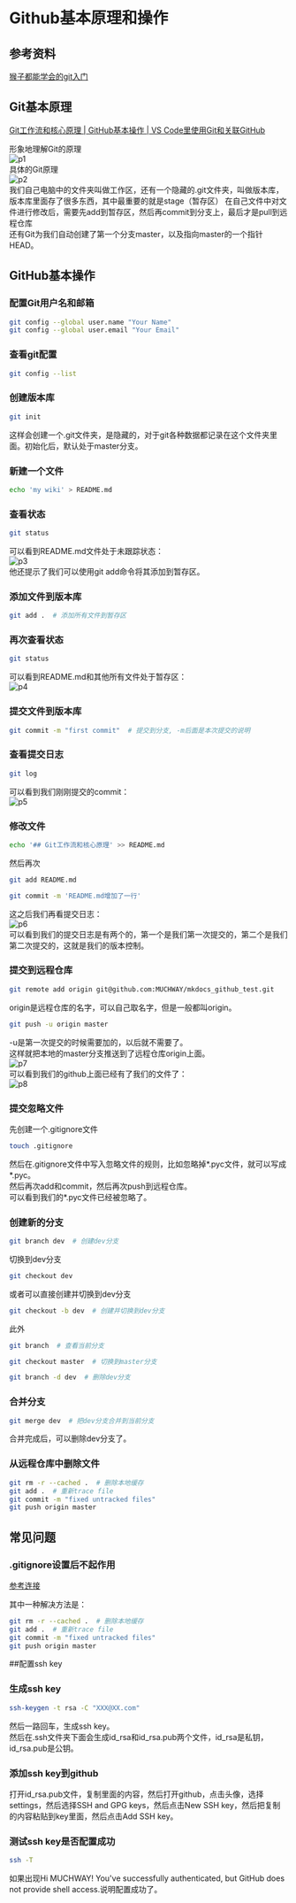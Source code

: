# Github基本原理和操作

## 参考资料
[猴子都能学会的git入门](https://backlog.com/git-tutorial/cn/)


## Git基本原理
[Git工作流和核心原理 | GitHub基本操作 | VS Code里使用Git和关联GitHub](https://www.bilibili.com/video/BV1r3411F7kn/?spm_id_from%253D333.337.search-card.all.click)

形象地理解Git的原理<br>
![p1](./images/p1.png)<br>
具体的Git原理<br>
![p2](.\images\p2.png "Git原理")<br>
我们自己电脑中的文件夹叫做工作区，还有一个隐藏的.git文件夹，叫做版本库，版本库里面存了很多东西，其中最重要的就是stage（暂存区）<bar>
在自己文件中对文件进行修改后，需要先add到暂存区，然后再commit到分支上，最后才是pull到远程仓库<br>
还有Git为我们自动创建了第一个分支master，以及指向master的一个指针HEAD。<br> 
<!-- ![image](./images/p1.png) -->
## GitHub基本操作
### 配置Git用户名和邮箱
```bash
git config --global user.name "Your Name"
git config --global user.email "Your Email"
```
### 查看git配置
```bash
git config --list
```


### 创建版本库
```bash
git init
```
这样会创建一个.git文件夹，是隐藏的，对于git各种数据都记录在这个文件夹里面。初始化后，默认处于master分支。

### 新建一个文件
```bash
echo 'my wiki' > README.md
```

### 查看状态
```bash
git status
```
可以看到README.md文件处于未跟踪状态：<br>
![p3](.\images\p3.png "未跟踪状态")<br>
他还提示了我们可以使用git add命令将其添加到暂存区。<br>

### 添加文件到版本库
```bash
git add .  # 添加所有文件到暂存区
```

### 再次查看状态
```bash
git status
```
可以看到README.md和其他所有文件处于暂存区：<br>
![p4](.\images\p4.png "暂存区")<br>

### 提交文件到版本库
```bash
git commit -m "first commit"  # 提交到分支, -m后面是本次提交的说明
```

### 查看提交日志
```bash 
git log
```
可以看到我们刚刚提交的commit：<br>
![p5](.\images\p5.png "提交日志")<br>

### 修改文件
```bash
echo '## Git工作流和核心原理' >> README.md
```
然后再次
```bash
git add README.md
```
```bash
git commit -m 'README.md增加了一行'
```
这之后我们再看提交日志：<br>
![p6](.\images\p6.png "提交日志")<br>
可以看到我们的提交日志是有两个的，第一个是我们第一次提交的，第二个是我们第二次提交的，这就是我们的版本控制。<br>

### 提交到远程仓库
```bash
git remote add origin git@github.com:MUCHWAY/mkdocs_github_test.git
```
origin是远程仓库的名字，可以自己取名字，但是一般都叫origin。<br>
```bash
git push -u origin master
```
-u是第一次提交的时候需要加的，以后就不需要了。<br>
这样就把本地的master分支推送到了远程仓库origin上面。<br>
![p7](.\images\p7.png "推送到远程仓库")<br>
可以看到我们的github上面已经有了我们的文件了：<br>
![p8](.\images\p8.png "github上的文件")<br>

### 提交忽略文件
先创建一个.gitignore文件
```bash
touch .gitignore
```
然后在.gitignore文件中写入忽略文件的规则，比如忽略掉*.pyc文件，就可以写成*.pyc。<br>
然后再次add和commit，然后再次push到远程仓库。<br>
可以看到我们的*.pyc文件已经被忽略了。<br>


### 创建新的分支
```bash
git branch dev  # 创建dev分支
```
切换到dev分支
```bash
git checkout dev
```
或者可以直接创建并切换到dev分支 
```bash
git checkout -b dev  # 创建并切换到dev分支
```
此外
```bash 
git branch  # 查看当前分支
```
```bash 
git checkout master  # 切换到master分支
```
```bash
git branch -d dev  # 删除dev分支
```

### 合并分支
```bash
git merge dev  # 把dev分支合并到当前分支
```
合并完成后，可以删除dev分支了。<br>
### 

### 从远程仓库中删除文件
```bash
git rm -r --cached .  # 删除本地缓存
git add .  # 重新trace file
git commit -m "fixed untracked files"
git push origin master
```

## 常见问题
### .gitignore设置后不起作用
[参考连接](https://lanyue.blog.csdn.net/article/details/119578464?spm%253D1001.2101.3001.6650.1%2526utm_medium%253Ddistribute.pc_relevant.none-task-blog-2~default~CTRLIST~Rate-1-119578464-blog-122837214.235%255Ev38%255Epc_relevant_anti_t3%2526depth_1-utm_source%253Ddistribute.pc_relevant.none-task-blog-2~default~CTRLIST~Rate-1-119578464-blog-122837214.235%255Ev38%255Epc_relevant_anti_t3%2526utm_relevant_index%253D2)

其中一种解决方法是：
```bash
git rm -r --cached .  # 删除本地缓存
git add .  # 重新trace file
git commit -m "fixed untracked files"
git push origin master
```

##配置ssh key
### 生成ssh key
```bash
ssh-keygen -t rsa -C "XXX@XX.com"
```
然后一路回车，生成ssh key。<br>
然后在.ssh文件夹下面会生成id_rsa和id_rsa.pub两个文件，id_rsa是私钥，id_rsa.pub是公钥。<br>

### 添加ssh key到github
打开id_rsa.pub文件，复制里面的内容，然后打开github，点击头像，选择settings，然后选择SSH and GPG keys，然后点击New SSH key，然后把复制的内容粘贴到key里面，然后点击Add SSH key。<br>

### 测试ssh key是否配置成功
```bash
ssh -T
```
如果出现Hi MUCHWAY! You've successfully authenticated, but GitHub does not provide shell access.说明配置成功了。<br>



